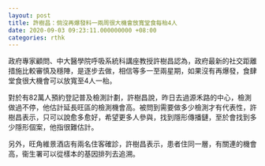 ```yaml
---
layout: post
title: 許樹昌：倘沒再爆發料一兩周很大機會放寬堂食每枱4人
date: 2020-09-03 09:23:11.000000000 +08:00
categories: rthk
---
```


政府專家顧問、中大醫學院呼吸系統科講座教授許樹昌認為，政府最新的社交距離措施比較審慎及穩陣，是逐步去做，相信等多一至兩星期，如果沒有再爆發，食肆堂食很大機會可以放寬至4人一枱。

對於有82萬人預約登記普及檢測計劃，許樹昌說，昨日去過源禾路的中心，檢測做過不停，他估計延長旺區的檢測機會高。被問到需要做多少檢測才有代表性，許樹昌表示，只可以說愈多愈好，希望更多人參與，找到隱形傳播鏈，至於會找到多少隱形個案，他指很難估計。

另外，旺角維景酒店有兩名住客確診，許樹昌表示，患者住同一層，有關連的機會高，衞生署可以從樣本的基因排列去追溯。
